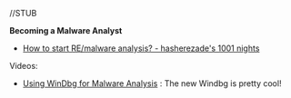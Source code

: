 //STUB

**Becoming a Malware Analyst**

* [How to start RE/malware analysis? - hasherezade's 1001 nights](https://hshrzd.wordpress.com/how-to-start/)

Videos:

* [Using WinDbg for Malware Analysis](https://www.youtube.com/watch?v=QuFJpH3My7A) : The new Windbg is pretty cool!



